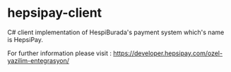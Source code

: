 # hepsipay-client

C# client implementation of HespiBurada's payment system which's name is HepsiPay.

For further information please visit : https://developer.hepsipay.com/ozel-yazilim-entegrasyon/
